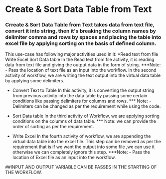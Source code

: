 # Create & Sort Data Table from Text
### Crreate & Sort Data Table from Text takes data from text file, convert it into string, then it's breaking the column names by delimiter comma and rows by spaces and placing the table into excel file by applying sorting on the basis of defined column.

This use-case has following major activities used in it:
*Read text from file Write Excel Sort Data table
In the Read text from file activity, it is reading data from text file and giving the output data in the form of string.
***Note: - Pass the location of text file as an input into the workflow. In the second activity of workflow, we are writing the text output into the virtual data table by applying some delimiters.

* Convert Text to Table
In this activity, it is converting the output string from previous activity into the data table by passing some certain conditions like passing delimiters for columns and rows.
*** Note: -Delimiters can be changed as per the requirement while using the code.

* Sort Data table
In the third activity of Workflow, we are applying sorting conditions on the columns of data table.
*** Note: we can provide the order of sorting as per the requirement.

* Write Excel
In the fourth activity of workflow, we are appending the virtual data table into the excel file. This step can be removed as per the requirement that is if we want the output into some file ,we can use it otherwise we can completely ignore this step.
***Note: - Pass the location of Excel file as an input into the workflow.

##INPUT AND OUTPUT VARIABLE CAN BE PASSES IN THE STARTING OF THE WORKFLOW.
